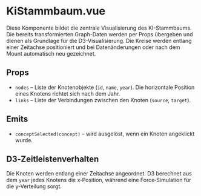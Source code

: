 # KiStammbaum.vue

Diese Komponente bildet die zentrale Visualisierung des KI-Stammbaums. Die bereits
transformierten Graph-Daten werden per Props übergeben und dienen als Grundlage für die
D3-Visualisierung. Die Kreise werden entlang einer Zeitachse positioniert und bei
Datenänderungen oder nach dem Mount automatisch neu gezeichnet.

## Props

- `nodes` – Liste der Knotenobjekte (`id`, `name`, `year`). Die horizontale Position eines Knotens richtet sich nach dem Jahr.
- `links` – Liste der Verbindungen zwischen den Knoten (`source`, `target`).

## Emits

- `conceptSelected(concept)` – wird ausgelöst, wenn ein Knoten angeklickt wurde.

## D3‑Zeitleistenverhalten

Die Knoten werden entlang einer Zeitachse angeordnet. D3 berechnet aus dem `year` jedes Knotens die x‑Position, während eine Force‑Simulation für die y‑Verteilung sorgt.
